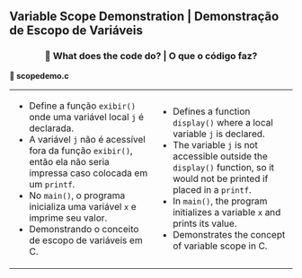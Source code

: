 <h2>Variable Scope Demonstration | Demonstração de Escopo de Variáveis</h2>
<div style="text-align: center;">
  <h3>🧩 What does the code do? | O que o código faz?</h3>
</div>
<p><strong>📌 scopedemo.c</strong></p>
<table>
  <tr>
    <td>
      <ul>
        <li>Define a função <code>exibir()</code> onde uma variável local <code>j</code> é declarada.</li>
        <li>A variável <code>j</code> não é acessível fora da função <code>exibir()</code>, então ela não seria impressa caso colocada em um <code>printf</code>.</li>
        <li>No <code>main()</code>, o programa inicializa uma variável <code>x</code> e imprime seu valor.</li>
        <li>Demonstrando o conceito de escopo de variáveis em C.</li>
      </ul>
    </td>
    <td>
      <ul>
        <li>Defines a function <code>display()</code> where a local variable <code>j</code> is declared.</li>
        <li>The variable <code>j</code> is not accessible outside the <code>display()</code> function, so it would not be printed if placed in a <code>printf</code>.</li>
        <li>In <code>main()</code>, the program initializes a variable <code>x</code> and prints its value.</li>
        <li>Demonstrates the concept of variable scope in C.</li>
      </ul>
    </td>
  </tr>
</table>
